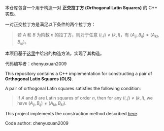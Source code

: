 本仓库包含一个用于构造一对 **正交拉丁方 (Orthogonal Latin Squares)** 的 C++ 实现。

一对正交拉丁方是满足以下条件的两个拉丁方：

> 若 $A$ 和 $B$ 为阶数 $n$ 的拉丁方，则对于任意 $(i,j)\ne(k,l)$，有 $(A_{ij},B_{ij})\ne(A_{kl},B_{kl})$。

本项目基于[这里](https://www.zhihu.com/question/1964254729556170187/answer/1964473533217347184)中给出的构造方法，实现了其构造。

代码编写者：chenyuxuan2009

This repository contains a C++ implementation for constructing a pair of **Orthogonal Latin Squares (OLS)**.

A pair of orthogonal Latin squares satisfies the following condition:

> If $A$ and $B$ are Latin squares of order $n$, then for any $(i, j) \ne (k, l)$, we have $(A_{ij}, B_{ij}) \ne (A_{kl}, B_{kl})$.

This project implements the construction method described [here](https://www.zhihu.com/question/1964254729556170187/answer/1964473533217347184).

Code author: chenyuxuan2009


